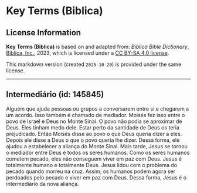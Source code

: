 # Key Terms (Biblica)

## License Information

**Key Terms (Biblica)** is based on and adapted from: _Biblica Bible Dictionary_, [Biblica, Inc.](https://www.biblica.com/), 2023, which is licensed under a [CC BY-SA 4.0 license](https://creativecommons.org/licenses/by-sa/4.0/legalcode.en).

This markdown version (created `2025-10-20`) is provided under the same license.



--------------------------------

## Intermediário (id: 145845)

Alguém que ajuda pessoas ou grupos a conversarem entre si e chegarem a um acordo. Isso também é chamado de mediador. Moisés fez isso entre o povo de Israel e Deus no Monte Sinai. O povo não podia se aproximar de Deus. Eles tinham medo dele. Estar perto da santidade de Deus os teria prejudicado. Então Moisés disse ao povo o que Deus queria dizer a eles. Depois ele disse a Deus o que o povo queria lhe dizer. Dessa forma, ele ajudou a estabelecer a aliança do Monte Sinai. Mais tarde, Jesus se tornou o mediador entre Deus e todos os seres humanos. Como os seres humanos cometem pecado, eles não conseguem viver em paz com Deus. Jesus é totalmente humano e totalmente Deus. Jesus lidou com o problema do pecado quando morreu na cruz. Assim, os humanos podem agora ser perdoados pelo pecado e viver em paz com Deus. Dessa forma, Jesus é o intermediário da nova aliança.


